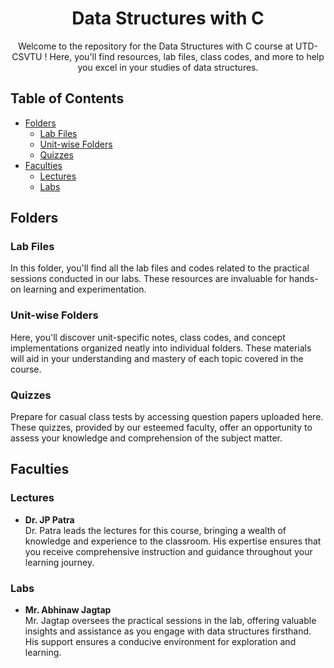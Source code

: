 <!-- Title -->
<h1 align="center">Data Structures with C</h1>

<!-- Description -->
<p align="center">Welcome to the repository for the Data Structures with C course at UTD-CSVTU ! Here, you'll find resources, lab files, class codes, and more to help you excel in your studies of data structures.</p>

<!-- Badges (if applicable) -->
<!-- Add badges here if you have any -->

<!-- Table of Contents -->
## Table of Contents
- [Folders](#folders)
  - [Lab Files](#lab-files)
  - [Unit-wise Folders](#unit-wise-folders)
  - [Quizzes](#quizzes)
- [Faculties](#faculties)
  - [Lectures](#lectures)
  - [Labs](#labs)

<!-- Folders -->
## Folders

### Lab Files
In this folder, you'll find all the lab files and codes related to the practical sessions conducted in our labs. These resources are invaluable for hands-on learning and experimentation.

### Unit-wise Folders
Here, you'll discover unit-specific notes, class codes, and concept implementations organized neatly into individual folders. These materials will aid in your understanding and mastery of each topic covered in the course.

### Quizzes
Prepare for casual class tests by accessing question papers uploaded here. These quizzes, provided by our esteemed faculty, offer an opportunity to assess your knowledge and comprehension of the subject matter.

<!-- Faculties -->
## Faculties

### Lectures
- **Dr. JP Patra**\
  Dr. Patra leads the lectures for this course, bringing a wealth of knowledge and experience to the classroom. His expertise ensures that you receive comprehensive instruction and guidance throughout your learning journey.

### Labs
- **Mr. Abhinaw Jagtap**\
  Mr. Jagtap oversees the practical sessions in the lab, offering valuable insights and assistance as you engage with data structures firsthand. His support ensures a conducive environment for exploration and learning.

